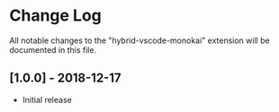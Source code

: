 # Change Log
All notable changes to the "hybrid-vscode-monokai" extension will be documented in this file.

## [1.0.0] - 2018-12-17
- Initial release

